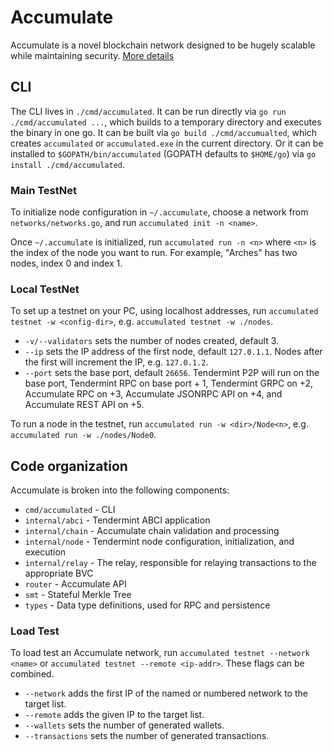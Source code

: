 # Accumulate

Accumulate is a novel blockchain network designed to be hugely scalable while
maintaining security. [More details](docs/Accumulate.md)

## CLI

The CLI lives in `./cmd/accumulated`. It can be run directly via `go run
./cmd/accumulated ...`, which builds to a temporary directory and executes the
binary in one go. It can be built via `go build ./cmd/accumualted`, which
creates `accumulated` or `accumulated.exe` in the current directory. Or it can
be installed to `$GOPATH/bin/accumulated` (GOPATH defaults to `$HOME/go`) via
`go install ./cmd/accumulated`.

### Main TestNet

To initialize node configuration in `~/.accumulate`, choose a network from
`networks/networks.go`, and run `accumulated init -n <name>`.

Once `~/.accumulate` is initialized, run `accumulated run -n <n>` where `<n>` is
the index of the node you want to run. For example, "Arches" has two nodes,
index 0 and index 1.

### Local TestNet

To set up a testnet on your PC, using localhost addresses, run `accumulated
testnet -w <config-dir>`, e.g. `accumulated testnet -w ./nodes`.

- `-v/--validators` sets the number of nodes created, default 3.
- `--ip` sets the IP address of the first node, default `127.0.1.1`. Nodes after
  the first will increment the IP, e.g. `127.0.1.2`.
- `--port` sets the base port, default `26656`. Tendermint P2P will run on the
  base port, Tendermint RPC on base port + 1, Tendermint GRPC on +2, Accumulate
  RPC on +3, Accumulate JSONRPC API on +4, and Accumulate REST API on +5.

To run a node in the testnet, run `accumulated run -w <dir>/Node<n>`, e.g.
`accumulated run -w ./nodes/Node0`.

## Code organization

Accumulate is broken into the following components:

- `cmd/accumulated` - CLI
- `internal/abci` - Tendermint ABCI application
- `internal/chain` - Accumulate chain validation and processing
- `internal/node` - Tendermint node configuration, initialization, and execution
- `internal/relay` - The relay, responsible for relaying transactions to the appropriate BVC
- `router` - Accumulate API
- `smt` - Stateful Merkle Tree
- `types` - Data type definitions, used for RPC and persistence

### Load Test

To load test an Accumulate network, run `accumulated testnet --network <name>`
or `accumulated testnet --remote <ip-addr>`. These flags can be combined.

- `--network` adds the first IP of the named or numbered network to the target list.
- `--remote` adds the given IP to the target list.
- `--wallets` sets the number of generated wallets.
- `--transactions` sets the number of generated transactions.

